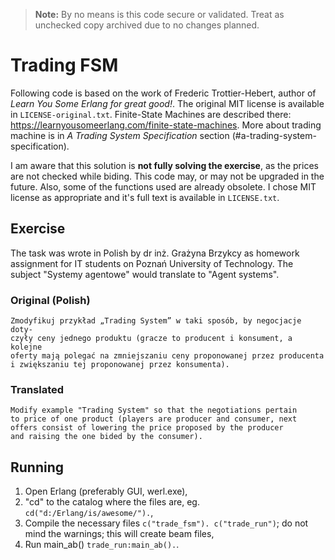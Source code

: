 > **Note:** By no means is this code secure or validated. Treat as unchecked copy archived due to no changes planned.

# Trading FSM
Following code is based on the work of Frederic Trottier-Hebert, author of _Learn You Some Erlang for great good!_. The original MIT license is available in `LICENSE-original.txt`. Finite-State Machines are described there: https://learnyousomeerlang.com/finite-state-machines. More about trading machine is in _A Trading System Specification_ section (#a-trading-system-specification).

I am aware that this solution is **not fully solving the exercise**, as the prices are not checked while biding. This code may, or may not be upgraded in the future. Also, some of the functions used are already obsolete. I chose MIT license as appropriate and it's full text is available in `LICENSE.txt`.

## Exercise
The task was wrote in Polish by dr inż. Grażyna Brzykcy as homework assignment for IT students on Poznań University of Technology. The subject "Systemy agentowe" would translate to "Agent systems".

### Original (Polish)
```
Zmodyfikuj przykład „Trading System” w taki sposób, by negocjacje doty-
czyły ceny jednego produktu (gracze to producent i konsument, a kolejne
oferty mają polegać na zmniejszaniu ceny proponowanej przez producenta
i zwiększaniu tej proponowanej przez konsumenta).
```
### Translated
```
Modify example "Trading System" so that the negotiations pertain
to price of one product (players are producer and consumer, next
offers consist of lowering the price proposed by the producer
and raising the one bided by the consumer).
```

## Running
1. Open Erlang (preferably GUI, werl.exe),
2. "cd" to the catalog where the files are, eg. `cd("d:/Erlang/is/awesome/").`,
3. Compile the necessary files `c("trade_fsm"). c("trade_run")`; do not mind the warnings; this will create beam files,
4. Run main_ab() `trade_run:main_ab().`.
